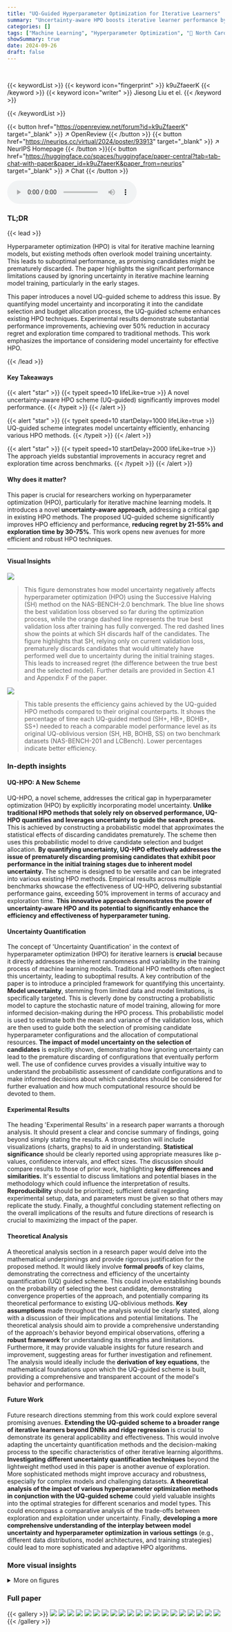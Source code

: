 ```yaml
---
title: "UQ-Guided Hyperparameter Optimization for Iterative Learners"
summary: "Uncertainty-aware HPO boosts iterative learner performance by over 50%, reducing regret and exploration time via a novel UQ-guided scheme."
categories: []
tags: ["Machine Learning", "Hyperparameter Optimization", "🏢 North Carolina State University",]
showSummary: true
date: 2024-09-26
draft: false
---
```


<br>

{{< keywordList >}}
{{< keyword icon="fingerprint" >}} k9uZfaeerK {{< /keyword >}}
{{< keyword icon="writer" >}} Jiesong Liu et el. {{< /keyword >}}
 
{{< /keywordList >}}

{{< button href="https://openreview.net/forum?id=k9uZfaeerK" target="_blank" >}}
↗ OpenReview
{{< /button >}}
{{< button href="https://neurips.cc/virtual/2024/poster/93913" target="_blank" >}}
↗ NeurIPS Homepage
{{< /button >}}{{< button href="https://huggingface.co/spaces/huggingface/paper-central?tab=tab-chat-with-paper&paper_id=k9uZfaeerK&paper_from=neurips" target="_blank" >}}
↗ Chat
{{< /button >}}



<audio controls>
    <source src="https://ai-paper-reviewer.com/k9uZfaeerK/podcast.wav" type="audio/wav">
    Your browser does not support the audio element.
</audio>


### TL;DR


{{< lead >}}

Hyperparameter optimization (HPO) is vital for iterative machine learning models, but existing methods often overlook model training uncertainty. This leads to suboptimal performance, as promising candidates might be prematurely discarded.  The paper highlights the significant performance limitations caused by ignoring uncertainty in iterative machine learning model training, particularly in the early stages.

This paper introduces a novel UQ-guided scheme to address this issue. By quantifying model uncertainty and incorporating it into the candidate selection and budget allocation process, the UQ-guided scheme enhances existing HPO techniques.  Experimental results demonstrate substantial performance improvements, achieving over 50% reduction in accuracy regret and exploration time compared to traditional methods. This work emphasizes the importance of considering model uncertainty for effective HPO.

{{< /lead >}}


#### Key Takeaways

{{< alert "star" >}}
{{< typeit speed=10 lifeLike=true >}} A novel uncertainty-aware HPO scheme (UQ-guided) significantly improves model performance. {{< /typeit >}}
{{< /alert >}}

{{< alert "star" >}}
{{< typeit speed=10 startDelay=1000 lifeLike=true >}} UQ-guided scheme integrates model uncertainty efficiently, enhancing various HPO methods. {{< /typeit >}}
{{< /alert >}}

{{< alert "star" >}}
{{< typeit speed=10 startDelay=2000 lifeLike=true >}} The approach yields substantial improvements in accuracy regret and exploration time across benchmarks. {{< /typeit >}}
{{< /alert >}}

#### Why does it matter?
This paper is crucial for researchers working on hyperparameter optimization (HPO), particularly for iterative machine learning models.  It introduces a novel **uncertainty-aware approach**, addressing a critical gap in existing HPO methods. The proposed UQ-guided scheme significantly improves HPO efficiency and performance, **reducing regret by 21-55% and exploration time by 30-75%**. This work opens new avenues for more efficient and robust HPO techniques.

------
#### Visual Insights



![](https://ai-paper-reviewer.com/k9uZfaeerK/figures_2_1.jpg)

> This figure demonstrates how model uncertainty negatively affects hyperparameter optimization (HPO) using the Successive Halving (SH) method on the NAS-BENCH-2.0 benchmark.  The blue line shows the best validation loss observed so far during the optimization process, while the orange dashed line represents the true best validation loss after training has fully converged. The red dashed lines show the points at which SH discards half of the candidates.  The figure highlights that SH, relying only on current validation loss, prematurely discards candidates that would ultimately have performed well due to uncertainty during the initial training stages. This leads to increased regret (the difference between the true best and the selected model).  Further details are provided in Section 4.1 and Appendix F of the paper.





![](https://ai-paper-reviewer.com/k9uZfaeerK/tables_8_1.jpg)

> This table presents the efficiency gains achieved by the UQ-guided HPO methods compared to their original counterparts.  It shows the percentage of time each UQ-guided method (SH+, HB+, BOHB+, SS+) needed to reach a comparable model performance level as its original UQ-oblivious version (SH, HB, BOHB, SS) on two benchmark datasets (NAS-BENCH-201 and LCBench). Lower percentages indicate better efficiency.





### In-depth insights


#### UQ-HPO: A New Scheme
UQ-HPO, a novel scheme, addresses the critical gap in hyperparameter optimization (HPO) by explicitly incorporating model uncertainty.  **Unlike traditional HPO methods that solely rely on observed performance, UQ-HPO quantifies and leverages uncertainty to guide the search process.** This is achieved by constructing a probabilistic model that approximates the statistical effects of discarding candidates prematurely. The scheme then uses this probabilistic model to drive candidate selection and budget allocation.  **By quantifying uncertainty, UQ-HPO effectively addresses the issue of prematurely discarding promising candidates that exhibit poor performance in the initial training stages due to inherent model uncertainty.** The scheme is designed to be versatile and can be integrated into various existing HPO methods. Empirical results across multiple benchmarks showcase the effectiveness of UQ-HPO, delivering substantial performance gains, exceeding 50% improvement in terms of accuracy and exploration time.  **This innovative approach demonstrates the power of uncertainty-aware HPO and its potential to significantly enhance the efficiency and effectiveness of hyperparameter tuning.**

#### Uncertainty Quantification
The concept of 'Uncertainty Quantification' in the context of hyperparameter optimization (HPO) for iterative learners is **crucial** because it directly addresses the inherent randomness and variability in the training process of machine learning models.  Traditional HPO methods often neglect this uncertainty, leading to suboptimal results.  A key contribution of the paper is to introduce a principled framework for quantifying this uncertainty. **Model uncertainty**, stemming from limited data and model limitations, is specifically targeted. This is cleverly done by constructing a probabilistic model to capture the stochastic nature of model training, allowing for more informed decision-making during the HPO process.  This probabilistic model is used to estimate both the mean and variance of the validation loss, which are then used to guide both the selection of promising candidate hyperparameter configurations and the allocation of computational resources.  **The impact of model uncertainty on the selection of candidates** is explicitly shown, demonstrating how ignoring uncertainty can lead to the premature discarding of configurations that eventually perform well. The use of confidence curves provides a visually intuitive way to understand the probabilistic assessment of candidate configurations and to make informed decisions about which candidates should be considered for further evaluation and how much computational resource should be devoted to them.

#### Experimental Results
The heading 'Experimental Results' in a research paper warrants a thorough analysis.  It should present a clear and concise summary of findings, going beyond simply stating the results.  A strong section will include visualizations (charts, graphs) to aid in understanding. **Statistical significance** should be clearly reported using appropriate measures like p-values, confidence intervals, and effect sizes.  The discussion should compare results to those of prior work, highlighting **key differences and similarities.** It's essential to discuss limitations and potential biases in the methodology which could influence the interpretation of results.  **Reproducibility** should be prioritized; sufficient detail regarding experimental setup, data, and parameters must be given so that others may replicate the study.  Finally, a thoughtful concluding statement reflecting on the overall implications of the results and future directions of research is crucial to maximizing the impact of the paper.

#### Theoretical Analysis
A theoretical analysis section in a research paper would delve into the mathematical underpinnings and provide rigorous justification for the proposed method.  It would likely involve **formal proofs** of key claims, demonstrating the correctness and efficiency of the uncertainty quantification (UQ) guided scheme. This could involve establishing bounds on the probability of selecting the best candidate, demonstrating convergence properties of the approach, and potentially comparing its theoretical performance to existing UQ-oblivious methods.  **Key assumptions** made throughout the analysis would be clearly stated, along with a discussion of their implications and potential limitations. The theoretical analysis should aim to provide a comprehensive understanding of the approach's behavior beyond empirical observations, offering a **robust framework** for understanding its strengths and limitations.  Furthermore, it may provide valuable insights for future research and improvement, suggesting areas for further investigation and refinement. The analysis would ideally include the **derivation of key equations**, the mathematical foundations upon which the UQ-guided scheme is built, providing a comprehensive and transparent account of the model's behavior and performance.

#### Future Work
Future research directions stemming from this work could explore several promising avenues. **Extending the UQ-guided scheme to a broader range of iterative learners beyond DNNs and ridge regression** is crucial to demonstrate its general applicability and effectiveness.  This would involve adapting the uncertainty quantification methods and the decision-making process to the specific characteristics of other iterative learning algorithms.  **Investigating different uncertainty quantification techniques** beyond the lightweight method used in this paper is another avenue of exploration.  More sophisticated methods might improve accuracy and robustness, especially for complex models and challenging datasets.   **A theoretical analysis of the impact of various hyperparameter optimization methods in conjunction with the UQ-guided scheme** could yield valuable insights into the optimal strategies for different scenarios and model types. This could encompass a comparative analysis of the trade-offs between exploration and exploitation under uncertainty. Finally, **developing a more comprehensive understanding of the interplay between model uncertainty and hyperparameter optimization in various settings** (e.g., different data distributions, model architectures, and training strategies) could lead to more sophisticated and adaptive HPO algorithms.


### More visual insights

<details>
<summary>More on figures
</summary>


![](https://ai-paper-reviewer.com/k9uZfaeerK/figures_4_1.jpg)

> This figure illustrates the UQ-guided scheme, a method for enhancing the Successive Halving algorithm by incorporating uncertainty quantification. It shows how the scheme uses a probabilistic model to estimate the uncertainty in model training, constructs a confidence curve to assess the probability of selecting the best candidate, and employs a discarding mechanism to eliminate less promising candidates while optimizing resource allocation across multiple rounds.


![](https://ai-paper-reviewer.com/k9uZfaeerK/figures_8_1.jpg)

> This figure presents the experimental results comparing the performance of UQ-oblivious HPO methods (original methods) against their UQ-guided enhancements (methods enhanced with the proposed UQ-guided scheme). The experiment was conducted on NAS-BENCH-201.  Three performance metrics are shown for each method: Top-1 Rank on different trials, Top-1 Rank on different fractions of budgets, and Regret on different fractions of budgets. The results demonstrate that the UQ-guided enhancements consistently achieve lower regret and improved Top-1 Rank across various budget fractions, highlighting the effectiveness of incorporating uncertainty quantification into HPO.


![](https://ai-paper-reviewer.com/k9uZfaeerK/figures_19_1.jpg)

> This figure visualizes the model uncertainty over training epochs. The left subplot displays the uncertainty (σ) for individual candidates, showing varying trends and magnitudes. The right subplot shows the average uncertainty across all candidates, illustrating an overall trend of initially high uncertainty that decreases, then slightly increases again during later training stages.


![](https://ai-paper-reviewer.com/k9uZfaeerK/figures_19_2.jpg)

> This figure illustrates the process of using the confidence curve to determine how many candidates to keep for further training in each round of the Hyperparameter Optimization (HPO).  The confidence curve shows the probability that the best candidate is among the top k candidates. A threshold, τ, is set; any candidates below this threshold for a given round are discarded.


![](https://ai-paper-reviewer.com/k9uZfaeerK/figures_19_3.jpg)

> This figure illustrates the concept of a confidence curve and how it's used in the UQ-guided scheme for discarding candidates in each round of the HPO process. The confidence curve shows the probability that the best candidate is among the top k candidates. A threshold (τ) is set, and the algorithm selects the smallest k that exceeds this threshold. This approach balances exploration and exploitation by dynamically adjusting the number of candidates retained in each round.


![](https://ai-paper-reviewer.com/k9uZfaeerK/figures_20_1.jpg)

> This figure shows the experimental results of comparing UQ-oblivious HPO methods and their UQ-guided enhancements on NAS-BENCH-201.  It presents three different metrics: Top-1 Rank on different trials, Top-1 Rank on different fractions of budgets, and Regret on different fractions of budgets.  The x-axis represents the fraction of budgets used, and the y-axis represents the metric being measured.  The results demonstrate the improvements achieved by the UQ-guided enhancements across different trials and budget fractions, showcasing a significant reduction in regret.


![](https://ai-paper-reviewer.com/k9uZfaeerK/figures_21_1.jpg)

> The figure presents the experimental results comparing the performance of UQ-oblivious HPO methods (SH, HB, BOHB, SS) against their UQ-guided counterparts (SH+, HB+, BOHB+, SS+).  Three key metrics are shown across different trials and fractions of the budget: Top-1 rank (the actual ranking of the selected candidate), fraction of budgets used, and regret (accuracy difference between the chosen candidate and the actual best candidate). The UQ-guided methods consistently demonstrate significant improvements in regret reduction (21-55%) and reduced exploration time (30-75%).


![](https://ai-paper-reviewer.com/k9uZfaeerK/figures_21_2.jpg)

> The figure presents a comparison of the performance of five different hyperparameter optimization (HPO) methods with and without the UQ-guided scheme on the NAS-BENCH-2.0 benchmark. Each method is evaluated using three metrics: Top-1 Rank (accuracy of the best candidate selected by the method), Regret (performance difference between the selected candidate and the true best candidate), and fraction of budgets used (proportion of training budget utilized).  The results illustrate that UQ-guided versions consistently outperform their UQ-oblivious counterparts across all three metrics, demonstrating the effectiveness of the proposed UQ-guided scheme.


![](https://ai-paper-reviewer.com/k9uZfaeerK/figures_22_1.jpg)

> This figure presents the experimental results comparing the performance of UQ-oblivious and UQ-guided HPO methods on the NAS-BENCH-2.0 benchmark.  It shows three metrics: Top-1 Rank (across different trials and budget fractions), and Regret (the accuracy difference between the chosen candidate and the best candidate). The results demonstrate that the UQ-guided enhancements significantly improve performance, showing a 21-55% reduction in regret and achieving comparable accuracy with a fraction of the original methods' budget.


![](https://ai-paper-reviewer.com/k9uZfaeerK/figures_22_2.jpg)

> This figure displays the experimental results of comparing the UQ-oblivious HPO methods and their UQ-guided enhancements on the NAS-BENCH-2.0 benchmark.  It shows three metrics across different trials and fractions of the budget: Top-1 rank, regret, and the fraction of budgets. The results demonstrate the improvements achieved by the UQ-guided enhancements in terms of reducing regret (accuracy difference between returned candidate and the actual best candidate) and improving top-1 rank accuracy. The uncertainty bands (30th and 70th percentiles) are also shown, highlighting the robustness of the UQ-guided approach.


![](https://ai-paper-reviewer.com/k9uZfaeerK/figures_22_3.jpg)

> This figure presents the experimental results comparing the performance of UQ-oblivious HPO methods (SH, HB, BOHB, SS) against their UQ-guided counterparts (SH+, HB+, BOHB+, SS+).  The results are shown for NAS-BENCH-2.0 across three metrics: Top-1 Rank (performance of the best candidate selected by each method), Regret (difference in performance between the selected candidate and the actual best candidate), and Fraction of Budgets (the proportion of the total budget used).  The UQ-guided methods consistently demonstrate improved performance across all three metrics and different budget fractions, highlighting the benefit of incorporating uncertainty quantification into the HPO process.


![](https://ai-paper-reviewer.com/k9uZfaeerK/figures_23_1.jpg)

> This figure presents the results of experiments comparing the performance of standard Successive Halving (SH) and the proposed uncertainty-quantification guided SH+ method for hyperparameter optimization using ridge regression.  Two key metrics are shown: Top-1 Rank (the ranking of the best hyperparameter configuration found by each method) and Regret (a measure of the performance difference between the best configuration found and the true best configuration). The x-axis represents the fraction of the total budget used.  The results demonstrate that SH+ consistently outperforms SH across different budget fractions, achieving both better Top-1 Rank and lower Regret, showcasing the effectiveness of incorporating uncertainty quantification into hyperparameter optimization.


</details>






### Full paper

{{< gallery >}}
<img src="https://ai-paper-reviewer.com/k9uZfaeerK/1.png" class="grid-w50 md:grid-w33 xl:grid-w25" />
<img src="https://ai-paper-reviewer.com/k9uZfaeerK/2.png" class="grid-w50 md:grid-w33 xl:grid-w25" />
<img src="https://ai-paper-reviewer.com/k9uZfaeerK/3.png" class="grid-w50 md:grid-w33 xl:grid-w25" />
<img src="https://ai-paper-reviewer.com/k9uZfaeerK/4.png" class="grid-w50 md:grid-w33 xl:grid-w25" />
<img src="https://ai-paper-reviewer.com/k9uZfaeerK/5.png" class="grid-w50 md:grid-w33 xl:grid-w25" />
<img src="https://ai-paper-reviewer.com/k9uZfaeerK/6.png" class="grid-w50 md:grid-w33 xl:grid-w25" />
<img src="https://ai-paper-reviewer.com/k9uZfaeerK/7.png" class="grid-w50 md:grid-w33 xl:grid-w25" />
<img src="https://ai-paper-reviewer.com/k9uZfaeerK/8.png" class="grid-w50 md:grid-w33 xl:grid-w25" />
<img src="https://ai-paper-reviewer.com/k9uZfaeerK/9.png" class="grid-w50 md:grid-w33 xl:grid-w25" />
<img src="https://ai-paper-reviewer.com/k9uZfaeerK/10.png" class="grid-w50 md:grid-w33 xl:grid-w25" />
<img src="https://ai-paper-reviewer.com/k9uZfaeerK/11.png" class="grid-w50 md:grid-w33 xl:grid-w25" />
<img src="https://ai-paper-reviewer.com/k9uZfaeerK/12.png" class="grid-w50 md:grid-w33 xl:grid-w25" />
<img src="https://ai-paper-reviewer.com/k9uZfaeerK/13.png" class="grid-w50 md:grid-w33 xl:grid-w25" />
<img src="https://ai-paper-reviewer.com/k9uZfaeerK/14.png" class="grid-w50 md:grid-w33 xl:grid-w25" />
<img src="https://ai-paper-reviewer.com/k9uZfaeerK/15.png" class="grid-w50 md:grid-w33 xl:grid-w25" />
<img src="https://ai-paper-reviewer.com/k9uZfaeerK/16.png" class="grid-w50 md:grid-w33 xl:grid-w25" />
<img src="https://ai-paper-reviewer.com/k9uZfaeerK/17.png" class="grid-w50 md:grid-w33 xl:grid-w25" />
<img src="https://ai-paper-reviewer.com/k9uZfaeerK/18.png" class="grid-w50 md:grid-w33 xl:grid-w25" />
<img src="https://ai-paper-reviewer.com/k9uZfaeerK/19.png" class="grid-w50 md:grid-w33 xl:grid-w25" />
<img src="https://ai-paper-reviewer.com/k9uZfaeerK/20.png" class="grid-w50 md:grid-w33 xl:grid-w25" />
{{< /gallery >}}